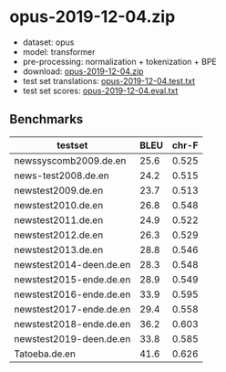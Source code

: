 # opus-2019-12-04.zip

* dataset: opus
* model: transformer
* pre-processing: normalization + tokenization + BPE
* download: [opus-2019-12-04.zip](https://object.pouta.csc.fi/OPUS-MT-models/de+nl+af+fy-en/opus-2019-12-04.zip)
* test set translations: [opus-2019-12-04.test.txt](https://object.pouta.csc.fi/OPUS-MT-models/de+nl+af+fy-en/opus-2019-12-04.test.txt)
* test set scores: [opus-2019-12-04.eval.txt](https://object.pouta.csc.fi/OPUS-MT-models/de+nl+af+fy-en/opus-2019-12-04.eval.txt)

## Benchmarks

| testset               | BLEU  | chr-F |
|-----------------------|-------|-------|
| newssyscomb2009.de.en 	| 25.6 	| 0.525 |
| news-test2008.de.en 	| 24.2 	| 0.515 |
| newstest2009.de.en 	| 23.7 	| 0.513 |
| newstest2010.de.en 	| 26.8 	| 0.548 |
| newstest2011.de.en 	| 24.9 	| 0.522 |
| newstest2012.de.en 	| 26.3 	| 0.529 |
| newstest2013.de.en 	| 28.8 	| 0.546 |
| newstest2014-deen.de.en 	| 28.3 	| 0.548 |
| newstest2015-ende.de.en 	| 28.9 	| 0.549 |
| newstest2016-ende.de.en 	| 33.9 	| 0.595 |
| newstest2017-ende.de.en 	| 29.4 	| 0.558 |
| newstest2018-ende.de.en 	| 36.2 	| 0.603 |
| newstest2019-deen.de.en 	| 33.8 	| 0.585 |
| Tatoeba.de.en 	| 41.6 	| 0.626 |

